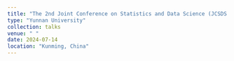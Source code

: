 ```yaml
---
title: "The 2nd Joint Conference on Statistics and Data Science (JCSDS 2024)"
type: "Yunnan University"
collection: talks
venue: " "
date: 2024-07-14
location: "Kunming, China"
---
```

